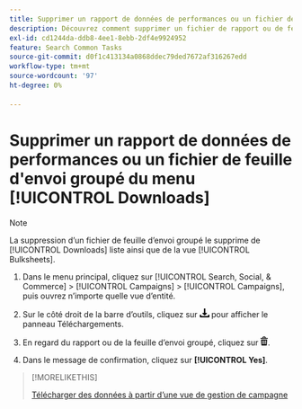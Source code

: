 ```yaml
---
title: Supprimer un rapport de données de performances ou un fichier de feuille d'envoi groupé du menu [!UICONTROL Downloads]
description: Découvrez comment supprimer un fichier de rapport ou de feuille d’envoi groupé que vous avez téléchargé une vue de gestion de campagne.
exl-id: cd1244da-ddb8-4ee1-8ebb-2df4e9924952
feature: Search Common Tasks
source-git-commit: d0f1c413134a0868ddec79ded7672af316267edd
workflow-type: tm+mt
source-wordcount: '97'
ht-degree: 0%

---
```


# Supprimer un rapport de données de performances ou un fichier de feuille d&#39;envoi groupé du menu [!UICONTROL Downloads]

>[!NOTE]
>
>La suppression d’un fichier de feuille d’envoi groupé le supprime de [!UICONTROL Downloads] liste ainsi que de la vue [!UICONTROL Bulksheets].

1. Dans le menu principal, cliquez sur [!UICONTROL Search, Social, & Commerce] > [!UICONTROL Campaigns] > [!UICONTROL Campaigns], puis ouvrez n’importe quelle vue d’entité.

1. Sur le côté droit de la barre d’outils, cliquez sur ![Téléchargement du rapport](/help/search-social-commerce/assets/download.png "Téléchargement du rapport") pour afficher le panneau Téléchargements.

1. En regard du rapport ou de la feuille d’envoi groupé, cliquez sur ![Supprimer](/help/search-social-commerce/assets/delete.png "Supprimer").

1. Dans le message de confirmation, cliquez sur **[!UICONTROL Yes]**.

>[!MORELIKETHIS]
>
>[Télécharger des données à partir d’une vue de gestion de campagne](/help/search-social-commerce/common-tasks/navigation-editing-selection/download.md)
